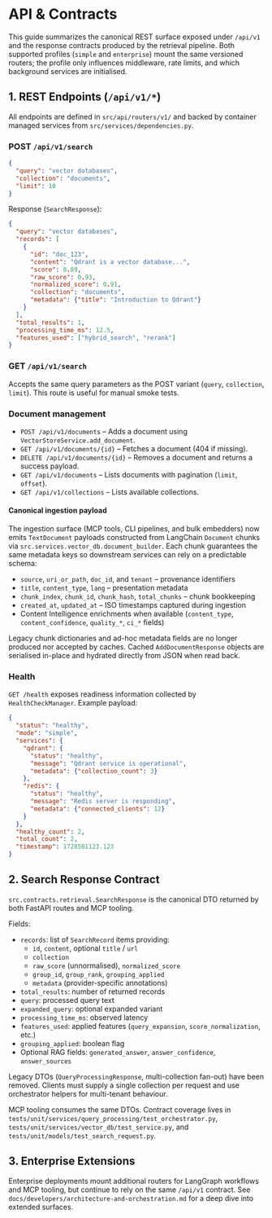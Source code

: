 # API & Contracts

This guide summarizes the canonical REST surface exposed under `/api/v1` and
the response contracts produced by the retrieval pipeline. Both supported
profiles (`simple` and `enterprise`) mount the same versioned routers; the
profile only influences middleware, rate limits, and which background services
are initialised.

## 1. REST Endpoints (`/api/v1/*`)

All endpoints are defined in `src/api/routers/v1/` and backed by container
managed services from `src/services/dependencies.py`.

### POST `/api/v1/search`

```json
{
  "query": "vector databases",
  "collection": "documents",
  "limit": 10
}
```

Response (`SearchResponse`):

```json
{
  "query": "vector databases",
  "records": [
    {
      "id": "doc_123",
      "content": "Qdrant is a vector database...",
      "score": 0.89,
      "raw_score": 0.93,
      "normalized_score": 0.91,
      "collection": "documents",
      "metadata": {"title": "Introduction to Qdrant"}
    }
  ],
  "total_results": 1,
  "processing_time_ms": 12.5,
  "features_used": ["hybrid_search", "rerank"]
}
```

### GET `/api/v1/search`

Accepts the same query parameters as the POST variant (`query`, `collection`,
`limit`). This route is useful for manual smoke tests.

### Document management

- `POST /api/v1/documents` – Adds a document using
  `VectorStoreService.add_document`.
- `GET /api/v1/documents/{id}` – Fetches a document (404 if missing).
- `DELETE /api/v1/documents/{id}` – Removes a document and returns a success
  payload.
- `GET /api/v1/documents` – Lists documents with pagination (`limit`, `offset`).
- `GET /api/v1/collections` – Lists available collections.

#### Canonical ingestion payload

The ingestion surface (MCP tools, CLI pipelines, and bulk embedders) now emits
`TextDocument` payloads constructed from LangChain `Document` chunks via
`src.services.vector_db.document_builder`. Each chunk guarantees the same
metadata keys so downstream services can rely on a predictable schema:

- `source`, `uri_or_path`, `doc_id`, and `tenant` – provenance identifiers
- `title`, `content_type`, `lang` – presentation metadata
- `chunk_index`, `chunk_id`, `chunk_hash`, `total_chunks` – chunk bookkeeping
- `created_at`, `updated_at` – ISO timestamps captured during ingestion
- Content Intelligence enrichments when available (`content_type`,
  `content_confidence`, `quality_*`, `ci_*` fields)

Legacy chunk dictionaries and ad-hoc metadata fields are no longer produced nor
accepted by caches. Cached `AddDocumentResponse` objects are serialised in-place
and hydrated directly from JSON when read back.

### Health

`GET /health` exposes readiness information collected by `HealthCheckManager`.
Example payload:

```json
{
  "status": "healthy",
  "mode": "simple",
  "services": {
    "qdrant": {
      "status": "healthy",
      "message": "Qdrant service is operational",
      "metadata": {"collection_count": 3}
    },
    "redis": {
      "status": "healthy",
      "message": "Redis server is responding",
      "metadata": {"connected_clients": 12}
    }
  },
  "healthy_count": 2,
  "total_count": 2,
  "timestamp": 1728501123.123
}
```

## 2. Search Response Contract

`src.contracts.retrieval.SearchResponse` is the canonical DTO returned by both
FastAPI routes and MCP tooling.

Fields:

- `records`: list of `SearchRecord` items providing:
  - `id`, `content`, optional `title` / `url`
  - `collection`
  - `raw_score` (unnormalised), `normalized_score`
  - `group_id`, `group_rank`, `grouping_applied`
  - `metadata` (provider-specific annotations)
- `total_results`: number of returned records
- `query`: processed query text
- `expanded_query`: optional expanded variant
- `processing_time_ms`: observed latency
- `features_used`: applied features (`query_expansion`, `score_normalization`,
  etc.)
- `grouping_applied`: boolean flag
- Optional RAG fields: `generated_answer`, `answer_confidence`,
  `answer_sources`

Legacy DTOs (`QueryProcessingResponse`, multi-collection fan-out) have been
removed. Clients must supply a single collection per request and use
orchestrator helpers for multi-tenant behaviour.

MCP tooling consumes the same DTOs. Contract coverage lives in
`tests/unit/services/query_processing/test_orchestrator.py`,
`tests/unit/services/vector_db/test_service.py`, and
`tests/unit/models/test_search_request.py`.

## 3. Enterprise Extensions

Enterprise deployments mount additional routers for LangGraph workflows and MCP
tooling, but continue to rely on the same `/api/v1` contract. See
`docs/developers/architecture-and-orchestration.md` for a deep dive into
extended surfaces.
